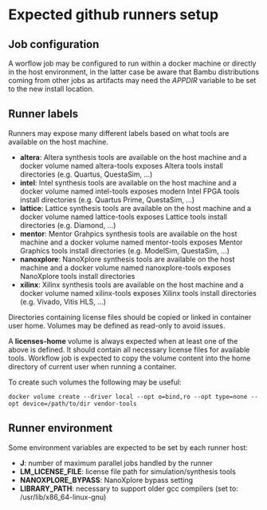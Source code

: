 # Expected github runners setup

## Job configuration
A worflow job may be configured to run within a docker machine or directly in the host environment, in the latter case be aware that Bambu distributions coming from other jobs as artifacts may need the _APPDIR_ variable to be set to the new install location.

## Runner labels
Runners may expose many different labels based on what tools are available on the host machine.

- **altera**: Altera synthesis tools are available on the host machine and a docker volume named altera-tools exposes Altera tools install directories (e.g. Quartus, QuestaSim, ...) 
- **intel**: Intel synthesis tools are available on the host machine and a docker volume named intel-tools exposes modern Intel FPGA tools install directories (e.g. Quartus Prime, QuestaSim, ...)
- **lattice**: Lattice synthesis tools are available on the host machine and a docker volume named lattice-tools exposes Lattice tools install directories (e.g. Diamond, ...)
- **mentor**: Mentor Grahpics synthesis tools are available on the host machine and a docker volume named mentor-tools exposes Mentor Graphics tools install directories (e.g. ModelSim, QuestaSim, ...)
- **nanoxplore**: NanoXplore synthesis tools are available on the host machine and a docker volume named nanoxplore-tools exposes NanoXplore tools install directories
- **xilinx**: Xilinx synthesis tools are available on the host machine and a docker volume named xilinx-tools exposes Xilinx tools install directories (e.g. Vivado, Vitis HLS, ...)

Directories containing license files should be copied or linked in container user home. Volumes may be defined as read-only to avoid issues.

A **licenses-home** volume is always expected when at least one of the above is defined. It should contain all necessary license files for available tools. Workflow job is expected to copy the volume content into the home directory of current user when running a container.

To create such volumes the following may be useful:

```
docker volume create --driver local --opt o=bind,ro --opt type=none --opt device=/path/to/dir vendor-tools
```

## Runner environment
Some environment variables are expected to be set by each runner host:

- **J**: number of maximum parallel jobs handled by the runner
- **LM_LICENSE_FILE**: license file path for simulation/synthesis tools
- **NANOXPLORE_BYPASS**: NanoXplore bypass setting
- **LIBRARY_PATH**: necessary to support older gcc compilers (set to: /usr/lib/x86_64-linux-gnu)
